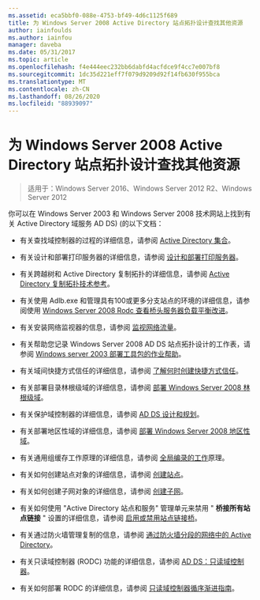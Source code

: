 ```yaml
---
ms.assetid: eca5bbf0-088e-4753-bf49-4d6c1125f689
title: 为 Windows Server 2008 Active Directory 站点拓扑设计查找其他资源
author: iainfoulds
ms.author: iainfou
manager: daveba
ms.date: 05/31/2017
ms.topic: article
ms.openlocfilehash: f4e444eec232bb6dabfd4acfdce9f4cc7e007bf8
ms.sourcegitcommit: 1dc35d221eff7f079d9209d92f14fb630f955bca
ms.translationtype: MT
ms.contentlocale: zh-CN
ms.lasthandoff: 08/26/2020
ms.locfileid: "88939097"
---
```

# <a name="finding-additional-resources-for-windows-server-2008-active-directory-site-topology-design"></a>为 Windows Server 2008 Active Directory 站点拓扑设计查找其他资源

> 适用于：Windows Server 2016、Windows Server 2012 R2、Windows Server 2012

你可以在 Windows Server 2003 和 Windows Server 2008 技术网站上找到有关 Active Directory 域服务 AD DS)  (的以下文档：

- 有关查找域控制器的过程的详细信息，请参阅 [Active Directory 集合](/previous-versions/windows/it-pro/windows-server-2003/cc780036(v=ws.10))。

- 有关设计和部署打印服务器的详细信息，请参阅 [设计和部署打印服务器](/previous-versions/windows/it-pro/windows-server-2003/cc785842(v=ws.10))。

- 有关跨越树和 Active Directory 复制拓扑的详细信息，请参阅 [Active Directory 复制拓扑技术参考](/previous-versions/windows/it-pro/windows-server-2003/cc755326(v=ws.10))。

- 有关使用 Adlb.exe 和管理具有100或更多分支站点的环境的详细信息，请参阅使用 [Windows Server 2008 Rodc 查看桥头服务器负载平衡改进](/previous-versions/windows/it-pro/windows-server-2008-r2-and-2008/dd735927(v%3dws.10))。

- 有关安装网络监视器的信息，请参阅 [监视网络流量](/previous-versions/windows/it-pro/windows-server-2003/cc783075(v=ws.10))。

- 有关帮助您记录 Windows Server 2008 AD DS 站点拓扑设计的工作表，请参阅 [Windows server 2003 部署工具包的作业帮助](https://microsoft.com/download/details.aspx?id=9608)。

- 有关域间快捷方式信任的详细信息，请参阅 [了解何时创建快捷方式信任](/previous-versions/windows/it-pro/windows-server-2008-r2-and-2008/cc754538(v=ws.11))。

- 有关部署目录林根级域的详细信息，请参阅 [部署 Windows Server 2008 林根级域](/previous-versions/windows/it-pro/windows-server-2008-r2-and-2008/cc731174(v=ws.10))。

- 有关保护域控制器的详细信息，请参阅 [AD DS 设计和规划](./ad-ds-design-and-planning.md)。

- 有关部署地区性域的详细信息，请参阅 [部署 Windows Server 2008 地区性域](/previous-versions/windows/it-pro/windows-server-2008-r2-and-2008/cc755118(v=ws.10))。

- 有关通用组缓存工作原理的详细信息，请参阅 [全局编录的工作](/previous-versions/windows/it-pro/windows-server-2003/cc737410(v=ws.10))原理。

- 有关如何创建站点对象的详细信息，请参阅 [创建站点](/previous-versions/windows/it-pro/windows-server-2008-r2-and-2008/cc772304(v=ws.11))。

- 有关如何创建子网对象的详细信息，请参阅 [创建子网](/previous-versions/windows/it-pro/windows-server-2008-r2-and-2008/cc770372(v=ws.11))。

- 有关如何使用 "Active Directory 站点和服务" 管理单元来禁用 " **桥接所有站点链接** " 设置的详细信息，请参阅 [启用或禁用站点链接桥](/previous-versions/windows/it-pro/windows-server-2003/cc738789(v=ws.10))。

- 有关通过防火墙管理复制的信息，请参阅 [通过防火墙分段的网络中的 Active Directory](https://microsoft.com/download/details.aspx?familyid=c2ef3846-43f0-4caf-9767-a9166368434e)。

- 有关只读域控制器 (RODC) 功能的详细信息，请参阅 [AD DS：只读域控制器](/previous-versions/windows/it-pro/windows-server-2008-r2-and-2008/cc732801(v=ws.10))。

- 有关如何部署 RODC 的详细信息，请参阅 [只读域控制器循序渐进指南](/previous-versions/windows/it-pro/windows-server-2008-r2-and-2008/cc772234(v=ws.10))。